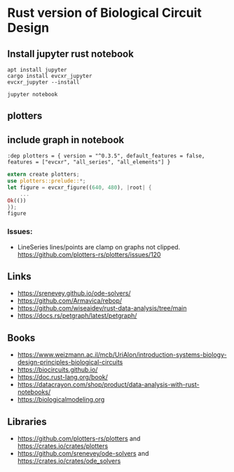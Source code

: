 # Rust version of Biological Circuit Design




## Install jupyter rust notebook

```shell
apt install jupyter
cargo install evcxr_jupyter
evcxr_jupyter --install
```

```jupyter notebook```

## plotters

## include graph in notebook

```notebook
:dep plotters = { version = "^0.3.5", default_features = false, features = ["evcxr", "all_series", "all_elements"] }
```
```rust
extern create plotters;
use plotters::prelude::*;
let figure = evcxr_figure((640, 480), |root| {
	...	
Ok(())
});
figure
```

### Issues:

* LineSeries lines/points are clamp on graphs not clipped.
https://github.com/plotters-rs/plotters/issues/120


## Links

* https://srenevey.github.io/ode-solvers/
* https://github.com/Armavica/rebop/
* https://github.com/wiseaidev/rust-data-analysis/tree/main
* https://docs.rs/petgraph/latest/petgraph/

## Books

* https://www.weizmann.ac.il/mcb/UriAlon/introduction-systems-biology-design-principles-biological-circuits
* https://biocircuits.github.io/
* https://doc.rust-lang.org/book/
* https://datacrayon.com/shop/product/data-analysis-with-rust-notebooks/
* https://biologicalmodeling.org

## Libraries

* https://github.com/plotters-rs/plotters and https://crates.io/crates/plotters
* https://github.com/srenevey/ode-solvers and https://crates.io/crates/ode_solvers
